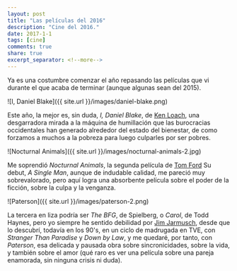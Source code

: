 ```yaml
---
layout: post
title: "Las películas del 2016"
description: "Cine del 2016."
date: 2017-1-1
tags: [cine]
comments: true
share: true
excerpt_separator: <!--more-->
---
```


Ya es una costumbre comenzar el año repasando las películas que vi durante el que acaba de terminar (aunque algunas sean del 2015). 

![I, Daniel Blake]({{ site.url }}/images/daniel-blake.png)

Este año, la mejor es, sin duda, *I, Daniel Blake*, de [Ken Loach](https://es.wikipedia.org/wiki/Ken_Loach), una desgarradora mirada a la máquina de humillación que las burocracias occidentales han generado alrededor del estado del bienestar, de como forzamos a muchos a la pobreza para luego culparles por ser pobres. 

<!--more-->

![Nocturnal Animals]({{ site.url }}/images/nocturnal-animals-2.jpg)

Me soprendió *Nocturnal Animals*, la segunda película de [Tom Ford](https://es.wikipedia.org/wiki/Tom_Ford) Su debut, *A Single Man*, aunque de indudable calidad, me pareció muy sobrevalorado, pero aquí logra una absorbente película sobre el poder de la ficción, sobre la culpa y la venganza. 

<!--more-->

![Paterson]({{ site.url }}/images/paterson-2.png)

La tercera en liza podría ser *The BFG*, de Spielberg, o *Carol*, de  Todd Haynes, pero yo siempre he sentido debilidad por [Jim Jarmusch](https://es.wikipedia.org/wiki/Jim_Jarmusch), desde que lo descubrí, todavía en los 90's, en un ciclo de madrugada en TVE, con *Stranger Than Paradise* y *Down by Law*, y me quedaré, por tanto, con *Paterson*, esa delicada y pausada obra sobre sincronicidades, sobre la vida, y también sobre el amor (qué raro es ver una película sobre una pareja enamorada, sin ninguna crisis ni duda).



